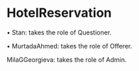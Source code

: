 # HotelReservation

•	Stan: takes the role of Questioner.

•	MurtadaAhmed: takes the role of Offerer.

MilaGGeorgieva: takes the role of Admin.
